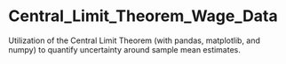 # Central_Limit_Theorem_Wage_Data
Utilization of the Central Limit Theorem (with pandas, matplotlib, and numpy) to quantify uncertainty around sample mean estimates. 
